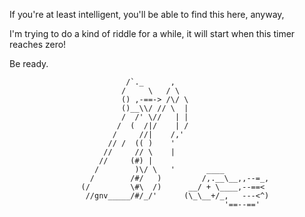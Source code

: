 If you're at least intelligent, you'll be able to find this here, anyway, 

I'm trying to do a kind of riddle for a while, it will start when this timer reaches zero! 

Be ready.

                              /`._      ,
                             /     \   / \
                             () ,-==-> /\/ \
                             ()__\\/ // \  |
                             /  /' \//   | |
                            /  (  /|/    | /
                           /     //|    /,'
                          // /  (( )    '
                         //     // \    |
                        //     (#) |
                       /        )\/ \   '       ____
                      /        /#/   )         /,.__\__,,--=_,
                    (/         \#\  /)      __/ + \____,--==<
                     //gnv_____/#/_/'      (\_\__+/_,   ---<^)
                                                    '==--=='